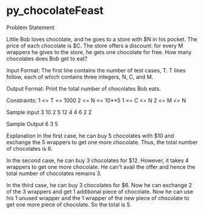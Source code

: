 # py_chocolateFeast


Problem Statement


Little Bob loves chocolate, and he goes to a store with $N in his pocket. The price of each chocolate is $C. The store 
offers a discount: for every M wrappers he gives to the store, he gets one chocolate for free. How many chocolates 
does Bob get to eat?

Input Format: 
 The first line contains the number of test cases, T. 
 T lines follow, each of which contains three integers, N, C, and M. 

Output Format: 
 Print the total number of chocolates Bob eats.

Constraints: 
 1 <= T <= 1000
 2 <= N <= 10**5
 1 <= C <= N
 2 <= M <= N

Sample input 
3
10 2 5
12 4 4
6 2 2


Sample Output 
6
3
5


Explanation 
 In the first case, he can buy 5 chocolates with $10 and exchange the 5 wrappers to get one more chocolate. Thus, the total 
 number of chocolates is 6.

In the second case, he can buy 3 chocolates for $12. However, it takes 4 wrappers to get one more chocolate. He can't 
avail the offer and hence the total number of chocolates remains 3. 

In the third case, he can buy 3 chocolates for $6. Now he can exchange 2 of the 3 wrappers and get 1 additional piece 
of chocolate. Now he can use his 1 unused wrapper and the 1 wrapper of the new piece of chocolate to get one more piece 
of chocolate. So the total is 5.
